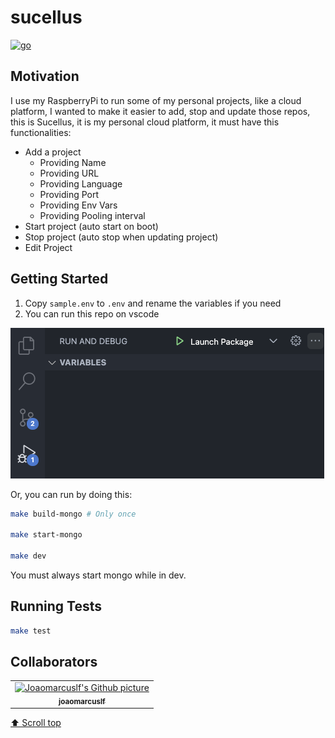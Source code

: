
# sucellus

[![go](https://github.com/joaomarcuslf/sucellus/actions/workflows/go.yml/badge.svg)](https://github.com/joaomarcuslf/sucellus/actions/workflows/go.yml)

## Motivation

I use my RaspberryPi to run some of my personal projects, like a cloud platform, I wanted to make it easier to add, stop and update those repos, this is Sucellus, it is my personal cloud platform, it must have this functionalities:

- Add a project
  - Providing Name
  - Providing URL
  - Providing Language
  - Providing Port
  - Providing Env Vars
  - Providing Pooling interval
- Start project (auto start on boot)
- Stop project (auto stop when updating project)
- Edit Project

## Getting Started

1. Copy ```sample.env``` to ```.env``` and rename the variables if you need
2. You can run this repo on vscode

![image](https://raw.githubusercontent.com/joaomarcuslf/sucellus/main/static/run-application.png)

Or, you can run by doing this:

```sh
make build-mongo # Only once

make start-mongo

make dev
```

You must always start mongo while in dev.

## Running Tests

```sh
make test
```

## Collaborators

<table>
  <tr>
    <td align="center">
      <a href="https://github.com/joaomarcuslf">
        <img src="https://avatars.githubusercontent.com/u/53450523?v=4" width="100px;" alt="Joaomarcuslf's Github picture"/><br>
        <sub>
          <b>joaomarcuslf</b>
        </sub>
      </a>
    </td>
  </tr>
</table>

[⬆ Scroll top](#sucellus)<br>
